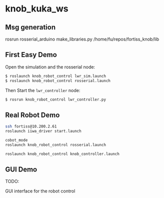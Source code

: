 # knob_kuka_ws
## Msg generation

rosrun rosserial_arduino make_libraries.py /home/fu/repos/fortiss_knob/lib

## First Easy Demo
Open the simulation and the rosserial node:
```bash
$ roslaunch knob_robot_control lwr_sim.launch
$ roslaunch knob_robot_control rosserial.launch
```

Then Start the `lwr_controller` node:
```bash
$ rosrun knob_robot_control lwr_controller.py
```


## Real Robot Demo

```bash
ssh fortiss@10.200.2.61
roslaunch iiwa_driver start.launch
```

```bash
cobot_mode
roslaunch knob_robot_control rosserial.launch
```
    
```bash
roslaunch knob_robot_control knob_controller.launch
```

## GUI Demo

TODO: 

GUI interface for the robot control